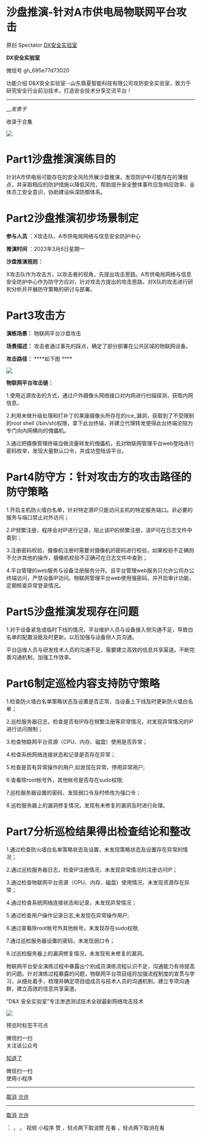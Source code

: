 #  沙盘推演-针对A市供电局物联网平台攻击

原创 Spectator  [ DX安全实验室 ](javascript:void\(0\);)

**DX安全实验室** ![]()

微信号 gh_695e77d73020

功能介绍 D&X安全实验室--山东鼎夏智能科技有限公司攻防安全实验室，致力于研究安全行业前沿技术，打造安全技术分享交流平台！

____

___发表于_

收录于合集

![](https://raw.githubusercontent.com/tuchuang9/tc1/refs/heads/main/public/20230316083305.png)

# Part1沙盘推演演练目的

针对A市供电局可能存在的安全风险开展沙盘推演，发现防护中可能存在的薄弱点，并采取相应的防护措施以降低风险，帮助提升安全整体事件应急响应效率、全体员工安全意识，协助建设纵深防御体系。

# Part2沙盘推演初步场景制定

 **参与人员** ：X攻击队、A市供电局网络与信息安全防护中心

 **推演时间** ：2023年3月6日星期一

 **沙盘推演规则：**

X攻击队作为攻击方，以攻击者的视角，先提出攻击思路。A市供电局网络与信息安全防护中心作为防守方应对，针对攻击方提出的攻击思路，对X队的攻击进行研判分析并开展防守策略的研讨与部署。

# Part3攻击方

 **演练场景：** 物联网平台沙盘攻击

 **场景描述：** 攻击者通过事先的踩点，确定了部分部署在公共区域的物联网设备。

 **攻击路径：** ****如下图 ****

![](https://raw.githubusercontent.com/tuchuang9/tc1/refs/heads/main/public/20230316083357.png)

 **物联网平台攻击链：**

1.使用近源攻击的方式，通过户外摄像头网络接口对内网进行扫描探测，获取内网信息。

2.利用未做升级处理和打补丁的某康摄像头所存在的rce_漏洞，获取到了不受限制的root shell
(/bin/sh)权限，拿下此台终端，并建立代理转发使得此台终端沦陷为专门向内网横向的傀儡机。

3.通过把摄像管理终端当做流量转发的傀儡机，去对物联网管理平台web登陆进行密码枚举，发现大量默认口令，并成功登陆该平台。

# Part4防守方：针对攻击方的攻击路径的防守策略

1.开启主机防火墙白名单，针对特定源IP只能访问主机的特定服务端口。非必要的服务与端口禁止对外访问；

2.IP频繁注册，程序会对IP进行记录，阻止该IP的频繁注册，该IP可在日志文件中查到；

3.注册密码校验，摄像机注册时需要对摄像机的密码进行校验，如果校验不正确则不允许其他的操作，摄像机校验不正确可在日志文件中查到；

4.平台管理的web服务与设备注册服务分开。且平台管理web服务只允许公司办公终端访问，严禁设备IP访问。物联网管理平台web使用强密码，并开启审计功能，定期核查异常登录情况。

# Part5沙盘推演发现存在问题

1.对于设备紧急或临时下线的情况，平台维护人员与设备接入侧沟通不足，导致白名单的配置没能及时更新。以后加强与设备侧人员沟通。

平台运维人员与研发技术人员的沟通不足，需要建立高效的信息共享渠道。不断完善沟通机制，加强工作效率。

# Part6制定巡检内容支持防守策略

1.检查防火墙白名单策略状态及设置是否正常，当设备上下线及时更新防火墙白名单；

2.巡检服务器日志，检查是否有IP存在频繁注册等异常情况，对发现异常情况的IP进行访问限制；

3.检查物联网平台资源（CPU、内存、磁盘）使用是否异常；

4.检查系统网络连接状态和记录是否存在异常；

5.检查是否有异常操作的用户,如发现在异常，停用异常用户;

6.查看除root帐号外，其他帐号是否存在sudo权限;

7.巡检服务器设置的密码，发现弱口令及时修改为强口令；

8.巡检服务器上的漏洞修复情况，发现有未修复的漏洞及时进行处理。

# Part7分析巡检结果得出检查结论和整改

1.通过检查防火墙白名单策略状态及设置，未发现策略状态及设置存在异常的情况；

2.通过巡检服务器日志，检查IP注册情况，未发现异常情况的注册访问IP；

3.通过检查物联网平台资源（CPU、内存、磁盘）使用情况，未发现资源存在异常；

4.通过检查系统网络连接状态和记录，未发现异常情况；

5.通过检查用户操作记录日志,未发现在异常操作用户;

6.通过查看除root帐号外其他帐号，未发现存在sudo权限;

7.通过巡检服务器设置的密码，未发现弱口令；

8.过巡检服务器上的漏洞修复情况，未发现有未修复的漏洞。

物联网平台安全演练过程中暴露出个别成员演练流程认识不足，沟通能力有待提高的问题。针对演练过程暴露的问题，物联网平台项目组将加强流程制度的宣贯与学习，从细处着手，梳理并确定项目组成员与技术人员的沟通机制，建立专项沟通群，建立高效的信息共享渠道。

“D&X 安全实验室”专注渗透测试技术全球最新网络攻击技术

![](https://raw.githubusercontent.com/tuchuang9/tc1/refs/heads/main/public/20230316083358.png)

预览时标签不可点

微信扫一扫  
关注该公众号

[知道了](javascript:;)

微信扫一扫  
使用小程序

****

[取消](javascript:void\(0\);) [允许](javascript:void\(0\);)

****

[取消](javascript:void\(0\);) [允许](javascript:void\(0\);)

： ， 。   视频 小程序 赞 ，轻点两下取消赞 在看 ，轻点两下取消在看

